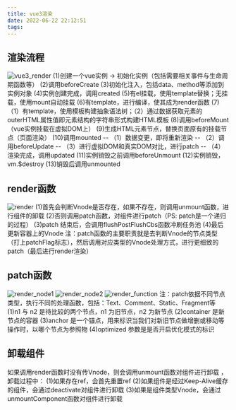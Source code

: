 ```yaml
---
title: vue3渲染
date: 2022-06-22 22:12:51
tags:
---
```


## 渲染流程
![vue3_render](vue3_render.png)
(1)创建一个vue实例 -> 初始化实例（包括需要相关事件与生命周期函数等）
(2)调用beforeCreate
(3)初始化注入，包括data、method等添加到实例对象
(4)实例创建完成，调用created
(5)有el挂载，使用template替换；无挂载，使用mount自动挂载
(6)有template，进行编译，使其成为render函数
(7)（1）有template，使用模板构建抽象语法树；（2）通过数据获取元素的outerHTML属性值即元素结构的字符串形式构建HTML模板
(8)调用beforeMount（vue实例挂载在虚拟DOM上）
(9)生成HTML元素节点，替换页面原有的挂载节点（页面渲染）
(10)调用mounted
-- （1）数据变更，即将重新渲染
-- （2）调用beforeUpdate
-- （3）进行虚拟DOM和真实DOM对比，进行patch
-- （4）渲染完成，调用updated
(11)实例销毁之前调用beforeUnmount
(12)实例销毁，vm.$destroy
(13)销毁后调用unmounted

<!-- more -->

## render函数
![render](render.png)
(1)首先会判断Vnode是否存在，如果不存在，则调用unmount函数，进行组件的卸载
(2)否则调用patch函数，对组件进行patch（PS: patch是一个递归的过程）
(3)patch 结束后，会调用flushPostFlushCbs函数冲刷任务池
(4)最后更新容器上的Vnode
注：patch函数的主要职责就是去判断Vnode的节点类型（打上patchFlag标志），然后调用对应类型的Vnode处理方式，进行更细致的patch（最后进行render渲染）

## patch函数
![render_node1](render_node1.png)
![render_node2](render_node2.png)
![render_function](render_function.png)
注：patch依据不同节点类型，执行不同的处理函数，包括：Text、Comment、Static、Fragment等
(1)n1 与 n2 是待比较的两个节点，n1 为旧节点，n2 为新节点
(2)container 是新节点的容器
(3)anchor 是一个锚点，用来标识当我们对新旧节点做增删或移动等操作时，以哪个节点为参照物
(4)optimized 参数是是否开启优化模式的标识

## 卸载组件
如果调用render函数时没有传Vnode，则会调用unmount函数对组件进行卸载 ，卸载过程中：
(1)如果存在ref，会首先重置ref
(2)如果组件是经过Keep-Alive缓存的组件，会通过deactivate对组件进行卸载
(3)如果是组件类型Vnode，会通过unmountComponent函数对组件进行卸载
